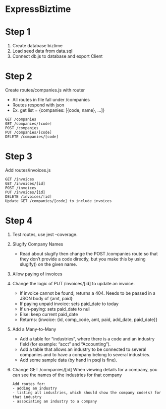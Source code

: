 # ExpressBiztime

# Step 1

1. Create database biztime
2. Load seed data from data.sql
3. Connect db.js to database and export Client

# Step 2

Create routes/companies.js with router

- All routes in file fall under /companies
- Routes respond with json
- Ex. get list = {companies: [{code, name}, ...]}

```Required Routes:
GET /companies
GET /companies/[code]
POST /companies
PUT /companies/[code]
DELETE /companies/[code]
```

# Step 3

Add routes/invoices.js

```Required Routes:
GET /invoices
GET /invoices/[id]
POST /invoices
PUT /invoices/[id]
DELETE /invoices/[id]
Update GET /companies/[code] to include invoices
```

# Step 4

1. Test routes, use jest –coverage.
2. Slugify Company Names
   - Read about slugify then change the POST /companies route so that they don’t provide a code directly, but you make this by using slugify() on the given name.
3. Allow paying of invoices
4. Change the logic of PUT /invoices/[id] to update an invoice.

   - If invoice cannot be found, returns a 404.
     Needs to be passed in a JSON body of {amt, paid}
   - If paying unpaid invoice: sets paid_date to today
   - If un-paying: sets paid_date to null
   - Else: keep current paid_date
   - Returns: {invoice: {id, comp_code, amt, paid, add_date, paid_date}}

5. Add a Many-to-Many

   - Add a table for “industries”, where there is a code and an industry field (for example: “acct” and “Accounting”).
   - Add a table that allows an industry to be connected to several companies and to have a company belong to several industries.
   - Add some sample data (by hand in psql is fine).

6. Change GET /companies/[id]
   When viewing details for a company, you can see the names of the industries for that company
   ```
   Add routes for:
   - adding an industry
   - listing all industries, which should show the company code(s) for that industry
   - associating an industry to a company
   ```
